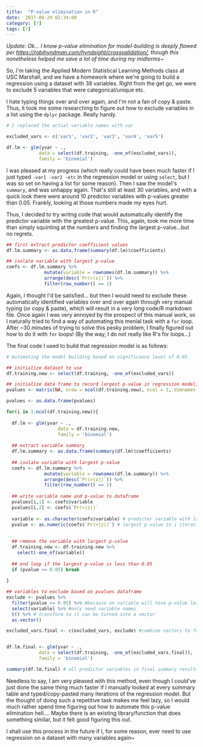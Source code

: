 ```yaml
---
title:  "P-value elimination in R"
date:  2017-09-29 02:34:00
category: [r]
tags: [r]
---
```


_Update: Ok... I know p-value elimination for model-building is deeply flawed per https://robjhyndman.com/hyndsight/crossvalidation/, though this nonetheless helped me save a lot of time during my midterms~_


So, I'm taking the Applied Modern Statistical Learning Methods class at USC Marshall, and we have a homework where we're going to build a regression using a dataset with 38 variables. Right from the get go, we were to exclude 5 variables that were categorical/unique etc.

I hate typing things over and over again, and I'm not a fan of copy & paste. Thus, it took me some researching to figure out how to exclude variables in a list using the `dplyr` package. Really handy.

```r
# I replaced the actual variable names with var

excluded_vars <- c('var1', 'var2', 'var3', 'var4', 'var5')

df.lm <- glm(yvar ~ .,
            data = select(df.training, -one_of(excluded_vars)),
            family = 'binomial')
```

I was pleased at my progress (which really could have been much faster if I just typed `-var1 -var2 -etc` in the regression model or using `select`, but I was so set on having a list for some reason). Then I saw the model's `summary`, and was unhappy again. That's still at least 30 variables, and with a quick look there were around 10 predictor variables with p-values greater than 0.05. Frankly, looking at those numbers made my eyes hurt.

Thus, I decided to try writng code that would automatically identify the predictor variable with the greatest p-value. This, again, took me more time than simply squinting at the numbers and finding the largest p-value...but no regrets.

```r
## first extract predictor coefficient values
df.lm.summary <- as.data.frame(summary(df.lm)$coefficients)

## isolate variable with largest p-value
coefs <- df.lm.summary %>%
              mutate(variable = rownames(df.lm.summary)) %>%
              arrange(desc(`Pr(>|z|)`)) %>%
              filter(row_number() == 1)
```

Again, I thought I'd be satisfied... but then I would need to exclude these automatically identified variables over and over again through very manual typing (or copy & paste), which will result in a very long code/R markdown file. Once again I was very annoyed by the prospect of this manual work, so I naturally tried to find a way of automating this menial task with a `for` loop. After ~30 minutes of trying to solve this pesky problem, I finally figured out how to do it with `for` loops! (By the way, I do not really like R's for loops...) 

The final code I used to build that regression model is as follows:

```r
# Automating the model building based on significance level of 0.05

## initialize dataset to use
df.training.new <- select(df.training, -one_of(excluded_vars))

## initialize data frame to record largest p-value in regression model, nrow = ncol() because it represents number of variables
pvalues <- matrix(NA, nrow = ncol(df.training.new), ncol = 2, dimnames = list(NULL,c('variable', 'pvalue'))) 

pvalues <- as.data.frame(pvalues)

for(i in 1:ncol(df.training.new)){
  
  df.lm <- glm(yvar ~ .,
                   data = df.training.new,
                   family = 'binomial')
  
  ## extract variable summary
  df.lm.summary <- as.data.frame(summary(df.lm)$coefficients)
  
  ## isolate variable with largest p-value
  coefs <- df.lm.summary %>%
              mutate(variable = rownames(df.lm.summary)) %>%
              arrange(desc(`Pr(>|z|)`)) %>%
              filter(row_number() == 1)
  
  ## write variable name and p-value to dataframe
  pvalues[i,1] <- coefs$variable
  pvalues[i,2] <- coefs$`Pr(>|z|)`
  
  variable <- as.character(coefs$variable) # predictor variable with largest p-value in i iteration of regression
  pvalue <- as.numeric(coefs$`Pr(>|z|)`) # largest p-value in i iteration of regression
  
  
  ## remove the variable with largest p-value
  df.training.new <- df.training.new %>%
    select(-one_of(variable)) 
  
  ## end loop if the largest p-value is less than 0.05
  if (pvalue <= 0.05) break
  
}

## variables to exclude based on pvalues dataframe
exclude <- pvalues %>%
  filter(pvalue >= 0.05) %>% #because on variable will have p-value less than 0.05
  select(variable) %>% #only need variable names
  t() %>% # transform so it can be turned into a vector
  as.vector() 

excluded_vars.final <- c(excluded_vars, exclude) #combine vectors to form list of variables to exclude


df.lm.final <- glm(yvar ~ .,
            data = select(df.training, -one_of(excluded_vars.final)),
            family = 'binomial')

summary(df.lm.final) # all predictor variables in final summary results have p-values <= 0.05
```

Needless to say, I am very pleased with this method, even though I could've just done the same thing much faster if I manually looked at every summary table and typed/copy-pasted many iterations of the regression model. But the thought of doing such a repetitive task makes me feel lazy, so I would much rather spend time figuring out how to automate this p-value elimination hell.... Maybe there is an existing library/function that does something similar, but it felt good figuring this out.

I shall use this process in the future if I, for some reason, ever need to use regression on a dataset with many variables again~
